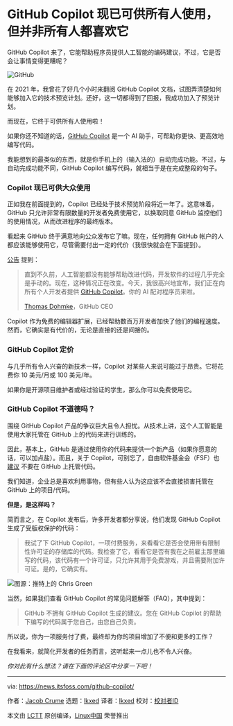 [#]: subject: "GitHub Copilot is Now Available for All and Not Everyone Likes It"
[#]: via: "https://news.itsfoss.com/github-copilot/"
[#]: author: "Jacob Crume https://news.itsfoss.com/author/jacob/"
[#]: collector: "lkxed"
[#]: translator: "lkxed"
[#]: reviewer: " "
[#]: publisher: " "
[#]: url: " "

GitHub Copilot 现已可供所有人使用，但并非所有人都喜欢它
======
GitHub Copilot 来了，它能帮助程序员提供人工智能的编码建议，不过，它是否会让事情变得更糟呢？

![GitHub][1]

在 2021 年，我曾花了好几个小时来翻阅 GitHub Copilot 文档，试图弄清楚如何能够加入它的技术预览计划。还好，这一切都得到了回报，我成功加入了预览计划。

而现在，它终于可供所有人使用啦！

如果你还不知道的话，[GitHub Copilot][2] 是一个 AI 助手，可帮助你更快、更高效地编写代码。

我能想到的最类似的东西，就是你手机上的（输入法的）自动完成功能。不过，与自动完成功能不同，GitHub Copilot 编写代码，就相当于是在完成整段的句子。

### Copilot 现已可供大众使用

正如我在前面提到的，Copilot 已经处于技术预览阶段将近一年了。这意味着，GitHub 只允许非常有限数量的开发者免费使用它，以换取同意 GitHub 监控他们的使用情况，从而改进程序的最终版本。

看起来 GitHub 终于满意地向公众发布它了嘛。现在，任何拥有 GitHub 帐户的人都应该能够使用它，尽管需要付出一定的代价（我很快就会在下面提到）。

[公告][3] 提到：

> 直到不久前，人工智能都没有能够帮助改进代码，开发软件的过程几乎完全是手动的。现在，这种情况正在改变。今天，我很高兴地宣布，我们正在向所有个人开发者提供 [GitHub Copilot][4]。你的 AI 配对程序员来啦。
>
> [Thomas Dohmke][5]，GitHub CEO

Copilot 作为免费的编辑器扩展，已经帮助数百万开发者加快了他们的编程速度。然而，它确实是有代价的，无论是直接的还是间接的。

### GitHub Copilot 定价

与几乎所有令人兴奋的新技术一样，Copilot 对某些人来说可能过于昂贵。它将花费你 10 美元/月或 100 美元/年。

如果你是开源项目维护者或经过验证的学生，那么你可以免费使用它。

### GitHub Copilot 不道德吗？

围绕 GitHub Copilot 产品的争议巨大且令人担忧。从技术上讲，这个人工智能是使用大家托管在 GitHub 上的代码来进行训练的。

因此，基本上，GitHub 是通过使用你的代码来提供一个新产品（如果你愿意的话，可以加点盐）。而且，关于 Copilot，可别忘了，自由软件基金会（FSF）也 [建议][6] 不要在 GitHub 上托管代码。

我们知道，企业总是喜欢利用事物，但有些人认为这应该不会直接损害托管在 GitHub 上的项目/代码。

**但是，是这样吗？**

简而言之，在 Copilot 发布后，许多开发者都分享说，他们发现 GitHub Copilot 生成了受版权保护的代码：

> 我试了下 GitHub Copilot，一项付费服务​​，来看看它是否会使用带有限制性许可证的存储库的代码。我检查了它，看看它是否有我在之前雇主那里编写的代码，该代码有一个许可证，只允许其用于免费游戏，并且需要附加许可证。是的，它确实有。

![图源：推特上的 Chris Green][7]

当然，如果我们查看 GitHub Copilot 的常见问题解答（FAQ），其中提到：

> GitHub 不拥有 GitHub Copilot 生成的建议。您在 GitHub Copilot 的帮助下编写的代码属于您自己，由您自己负责。

所以说，你为一项服务付了费，最终却为你的项目增加了不便和更多的工作？

在我看来，就简化开发者的任务而言，这听起来一点儿也不令人兴奋。

*你对此有什么想法？请在下面的评论区中分享一下吧！*

--------------------------------------------------------------------------------

via: https://news.itsfoss.com/github-copilot/

作者：[Jacob Crume][a]
选题：[lkxed][b]
译者：[lkxed](https://github.com/lkxed)
校对：[校对者ID](https://github.com/校对者ID)

本文由 [LCTT](https://github.com/LCTT/TranslateProject) 原创编译，[Linux中国](https://linux.cn/) 荣誉推出

[a]: https://news.itsfoss.com/author/jacob/
[b]: https://github.com/lkxed
[1]: https://news.itsfoss.com/wp-content/uploads/2022/06/github-copilot.jpg
[2]: https://copilot.github.com/
[3]: https://github.blog/2022-06-21-github-copilot-is-generally-available-to-all-developers/
[4]: http://copilot.github.com
[5]: https://github.blog/author/ashtom/
[6]: https://www.fsf.org/blogs/licensing/fsf-funded-call-for-white-papers-on-philosophical-and-legal-questions-around-copilot
[7]: https://pbs.twimg.com/media/FV45qM_VEAALLv6?format=png&name=medium
[8]: https://twitter.com/ChrisGr93091552/status/1539731632931803137?ref_src=twsrc%5Etfw
